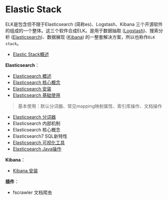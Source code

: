 # Elastic Stack

ELK是包含但不限于Elasticsearch (简称es)、Logstash、Kibana 三个开源软件的组成的一个整体。这三个软件合成ELK。是用于数据抽取 ([Logstash](Logstash/index.md))、搜索分析 ([Elasticsearch](Elasticsearch/index.md))、数据展现 ([Kibana](Kibana/index.md)) 的一整套解决方案，所以也称作`ELK stack`。

- [Elastic Stack概述](Overview.md)

**Elasticsearch**：

- [Elasticsearch 概述](Elasticsearch/Overview.md)
- [Elasticsearch 核心概念](Elasticsearch/CoreConcept.md)
- [Elasticsearch 安装](Elasticsearch/Install/index.md)
- [Elasticsearch 基础使用](Elasticsearch/BasicOperation.md)

> 基本使用：默认分词器、常见mapping映射属性、索引库操作、文档操作

- [Elasticsearch 分词器](Elasticsearch/Tokenizer/index.md)
- Elasticsearch 内部机制
- Elasticsearch 核心概念
- Elasticsearch7 SQL新特性
- [Elasticsearch 可视化工具](Elasticsearch/VisualTool/index.md)
- [Elasticsearch Java操作](Elasticsearch/Java/index.md)

**Kibana**：

- [Kibana 安装](Kibana/Install/index.md)

**插件**：

- fscrawler 文档爬虫
